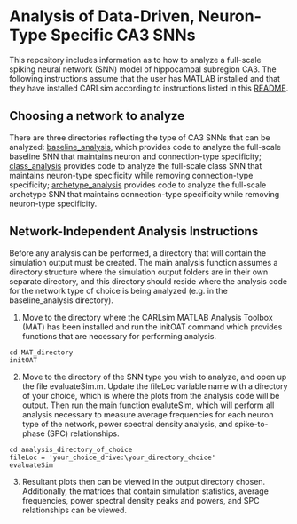 # Analysis of Data-Driven, Neuron-Type Specific CA3 SNNs
This repository includes information as to how to analyze a full-scale spiking neural network (SNN) model of hippocampal subregion CA3. The following instructions assume that the user has MATLAB installed and that they have installed CARLsim according to instructions listed in this [README](https://github.com/UCI-CARL/CARLsim4/tree/feat/meansdSTPPost_hc).

## Choosing a network to analyze
There are three directories reflecting the type of CA3 SNNs that can be analyzed: [baseline_analysis](https://github.com/Hippocampome-Org/snn_analysis/tree/main/baseline_analysis), which provides code to analyze the full-scale baseline SNN that maintains neuron and connection-type specificity; [class_analysis](https://github.com/Hippocampome-Org/snn_analysis/tree/main/class_analysis) provides code to analyze the full-scale class SNN that maintains neuron-type specificity while removing connection-type specificity; [archetype_analysis](https://github.com/Hippocampome-Org/snn_analysis/tree/main/archetype_analysis) provides code to analyze the full-scale archetype SNN that maintains connection-type specificity while removing neuron-type specificity.

## Network-Independent Analysis Instructions
Before any analysis can be performed, a directory that will contain the simulation output must be created. The main analysis function assumes a directory structure where the simulation output folders are in their own separate directory, and this directory should reside where the analysis code for the network type of choice is being analyzed (e.g. in the baseline_analysis directory).

1. Move to the directory where the CARLsim MATLAB Analysis Toolbox (MAT) has been installed and run the initOAT command which provides functions that are necessary for performing analysis.

  ```
 cd MAT_directory
 initOAT
  ```
 
 2. Move to the directory of the SNN type you wish to analyze, and open up the file evaluateSim.m. Update the fileLoc variable name with a directory of your choice, which is where the plots from the analysis code will be output. Then run the main function evaluteSim, which will perform all analysis necessary to measure average frequencies for each neuron type of the network, power spectral density analysis, and spike-to-phase (SPC) relationships.

  ```
 cd analysis_directory_of_choice
 fileLoc = 'your_choice_drive:\your_directory_choice'
 evaluateSim
  ```

3. Resultant plots then can be viewed in the output directory chosen. Additionally, the matrices that contain simulation statistics, average frequencies, power spectral density peaks and powers, and SPC relationships can be viewed.
